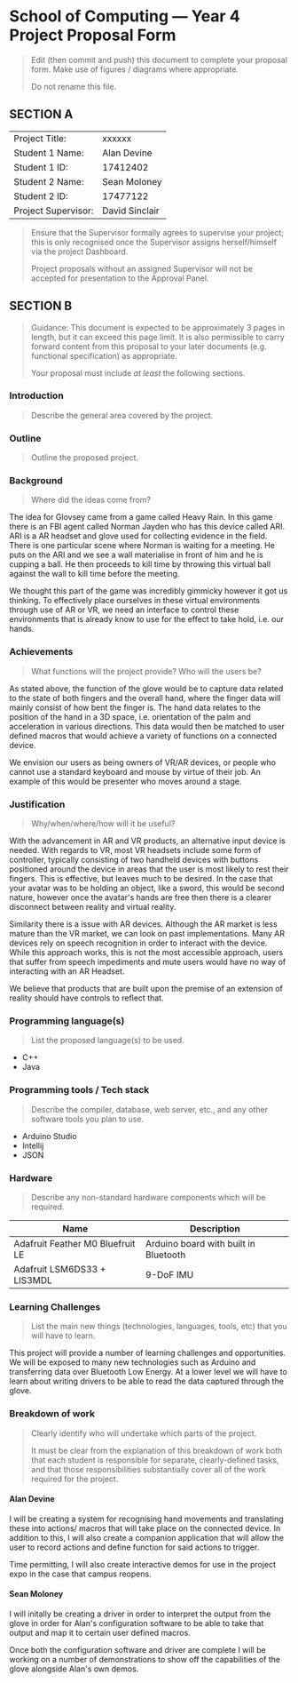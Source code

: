 # School of Computing &mdash; Year 4 Project Proposal Form

> Edit (then commit and push) this document to complete your proposal form.
> Make use of figures / diagrams where appropriate.
>
> Do not rename this file.

## SECTION A

|                     |                |
| ------------------- | -------------- |
| Project Title:      | xxxxxx         |
| Student 1 Name:     | Alan Devine    |
| Student 1 ID:       | 17412402       |
| Student 2 Name:     | Sean Moloney   |
| Student 2 ID:       | 17477122       |
| Project Supervisor: | David Sinclair |

> Ensure that the Supervisor formally agrees to supervise your project; this is only recognised once the
> Supervisor assigns herself/himself via the project Dashboard.
>
> Project proposals without an assigned
> Supervisor will not be accepted for presentation to the Approval Panel.

## SECTION B

> Guidance: This document is expected to be approximately 3 pages in length, but it can exceed this page limit.
> It is also permissible to carry forward content from this proposal to your later documents (e.g. functional
> specification) as appropriate.
>
> Your proposal must include *at least* the following sections.


### Introduction

> Describe the general area covered by the project.

### Outline

> Outline the proposed project.

### Background

> Where did the ideas come from?

The idea for Glovsey came from a game called Heavy Rain. In this game there is an FBI agent called Norman Jayden who has this device called ARI. ARI is a AR headset and glove used for collecting evidence in the field. There is one particular scene where Norman is waiting for a meeting. He puts on the ARI and we see a wall materialise in front of him and he is cupping a ball. He then proceeds to kill time by throwing this virtual ball against the wall to kill time before the meeting. 

We thought this part of the game was incredibly gimmicky however it got us thinking. To effectively place ourselves in these virtual environments through use of AR or VR, we need an interface to control these environments that is already know to use for the effect to take hold, i.e. our hands.

### Achievements

> What functions will the project provide? Who will the users be?

As stated above, the function of the glove would be to capture data related to the state of both fingers and the overall hand, where the finger data will mainly consist of how bent the finger is. The hand data relates to the position of the hand in a 3D space, i.e. orientation of the palm and acceleration in various directions. This data would then be matched to user defined macros that would achieve a variety of functions on a connected device.

We envision our users as being owners of VR/AR devices, or people who cannot use a standard keyboard and mouse by virtue of their job. An example of this would be presenter who moves around a stage.

### Justification

> Why/when/where/how will it be useful?

With the advancement in AR and VR products, an alternative input device is needed. With regards to VR, most VR headsets include some form of controller, typically consisting of two handheld devices with buttons positioned around the device in areas that the user is most likely to rest their fingers. This is effective, but leaves much to be desired. In the case that your avatar was to be holding an object, like a sword, this would be second nature, however once the avatar's hands are free then there is a clearer disconnect between reality and virtual reality.

Similarity there is a issue with AR devices. Although the AR market is less mature than the VR market, we can look on past implementations. Many AR devices rely on speech recognition in order to interact with the device. While this approach works, this is not the most accessible approach, users that suffer from speech impediments and mute users would have no way of interacting with an AR Headset.

We believe that products that are built upon the premise of an extension of reality should have controls to reflect that.

### Programming language(s)

> List the proposed language(s) to be used.

- C++
- Java

### Programming tools / Tech stack

> Describe the compiler, database, web server, etc., and any other software tools you plan to use.

- Arduino Studio
- Intellij
- JSON

### Hardware

> Describe any non-standard hardware components which will be required.

| Name                             | Description                           |
| -------------------------------- | ------------------------------------- |
| Adafruit Feather M0 Bluefruit LE | Arduino board with built in Bluetooth |
| Adafruit LSM6DS33 + LIS3MDL      | 9-DoF IMU                             |



### Learning Challenges

> List the main new things (technologies, languages, tools, etc) that you will have to learn. 
> 

This project will provide a number of learning challenges and opportunities. We will be exposed to many new technologies such as Arduino and transferring data over Bluetooth Low Energy. At a lower level we will have to learn about writing drivers to be able to read the data captured through the glove.

### Breakdown of work

> Clearly identify who will undertake which parts of the project.
>
> It must be clear from the explanation of this breakdown of work both that each student is responsible for
> separate, clearly-defined tasks, and that those responsibilities substantially cover all of the work required
> for the project.

#### Alan Devine
I will be creating a system for recognising hand movements and translating these into actions/ macros that will take place on the connected device. In addition to this, I will also create a companion application that will allow the user to record actions and define function for said actions to trigger.

Time permitting, I will also create interactive demos for use in the project expo in the case that campus reopens.

#### Sean Moloney

I will initally be creating a driver in order to interpret the output from the glove in order for Alan's configuration software to be able to take that output and map it to certain user defined macros.

Once both the configuration software and driver are complete I will be working on a number of demonstrations to show off the capabilities of the glove alongside Alan's own demos.